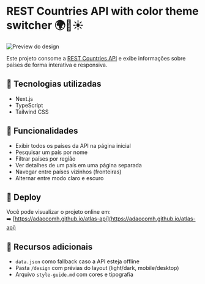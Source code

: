 # REST Countries API with color theme switcher 🌍🌙☀️

![Preview do design](./design/desktop-preview.jpg)

Este projeto consome a [REST Countries API](https://restcountries.com) e exibe informações sobre países de forma interativa e responsiva.

## 🔧 Tecnologias utilizadas

- Next.js
- TypeScript
- Tailwind CSS 

## 🎯 Funcionalidades

- Exibir todos os países da API na página inicial
- Pesquisar um país por nome
- Filtrar países por região
- Ver detalhes de um país em uma página separada
- Navegar entre países vizinhos (fronteiras)
- Alternar entre modo claro e escuro

## 🚀 Deploy

Você pode visualizar o projeto online em:  
➡️ [https://adaocomh.github.io/atlas-api](https://adaocomh.github.io/atlas-api)

## 📁 Recursos adicionais

- `data.json` como fallback caso a API esteja offline
- Pasta `/design` com prévias do layout (light/dark, mobile/desktop)
- Arquivo `style-guide.md` com cores e tipografia
